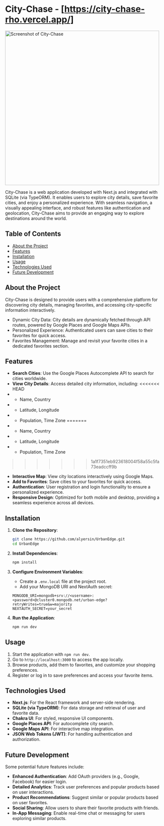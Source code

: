 # City-Chase - [https://city-chase-rho.vercel.app/]

<img src="./xxxxxxx" alt="Screenshot of City-Chase" width="500"/>

City-Chase is a web application developed with Next.js and integrated with SQLite (via TypeORM). It enables users to explore city details, save favorite cities, and enjoy a personalized experience. With seamless navigation, a visually appealing interface, and robust features like authentication and geolocation, City-Chase aims to provide an engaging way to explore destinations around the world.

## Table of Contents

- [About the Project](#about-the-project)
- [Features](#features)
- [Installation](#installation)
- [Usage](#usage)
- [Technologies Used](#technologies-used)
- [Future Development](#future-development)

## About the Project

City-Chase is designed to provide users with a comprehensive platform for discovering city details, managing favorites, and accessing city-specific information interactively.

- Dynamic City Data: City details are dynamically fetched through API routes, powered by Google Places and Google Maps APIs.
- Personalized Experience: Authenticated users can save cities to their favorites for quick access.
- Favorites Management: Manage and revisit your favorite cities in a dedicated favorites section.

## Features

- **Search Cities**: Use the Google Places Autocomplete API to search for cities worldwide.
- **View City Details**: Access detailed city information, including:
<<<<<<< HEAD
- - Name, Country
- - Latitude, Longitude
- - Population, Time Zone
=======
-  -  Name, Country
-  -  Latitude, Longitude
-  -  Population, Time Zone
>>>>>>> 1a1f7351eb923618004f58a55c5fa73eadccff9b
- **Interactive Map**: View city locations interactively using Google Maps.
- **Add to Favorites**: Save cities to your favorites for quick access.
- **Authentication**: User registration and login functionality to ensure a personalized experience.
- **Responsive Design**: Optimized for both mobile and desktop, providing a seamless experience across all devices.

## Installation

1. **Clone the Repository**:
   ```bash
   git clone https://github.com/alyersin/UrbanEdge.git
   cd UrbanEdge
   ```
2. **Install Dependencies**:
   ```bash
   npm install
   ```
3. **Configure Environment Variables**:

   - Create a `.env.local` file at the project root.
   - Add your MongoDB URI and NextAuth secret:

   ```plaintext
   MONGODB_URI=mongodb+srv://<username>:<password>@cluster0.mongodb.net/urban-edge?retryWrites=true&w=majority
   NEXTAUTH_SECRET=your_secret

   ```

4. **Run the Application**:
   ```bash
   npm run dev
   ```

## Usage

1. Start the application with `npm run dev`.
2. Go to `http://localhost:3000` to access the app locally.
3. Browse products, add them to favorites, and customize your shopping preferences.
4. Register or log in to save preferences and access your favorite items.

## Technologies Used

- **Next.js**: For the React framework and server-side rendering.
- **SQLite (via TypeORM)**: For data storage and retrieval of user and favorite data.
- **Chakra UI**: For styled, responsive UI components.
- **Google Places API**: For autocomplete city search.
- **Google Maps API**: For interactive map integration.
- **JSON Web Tokens (JWT)**: For handling authentication and authorization.

## Future Development

Some potential future features include:

- **Enhanced Authentication**: Add OAuth providers (e.g., Google, Facebook) for easier login.
- **Detailed Analytics**: Track user preferences and popular products based on user interactions.
- **Product Recommendations**: Suggest similar or popular products based on user favorites.
- **Social Sharing**: Allow users to share their favorite products with friends.
- **In-App Messaging**: Enable real-time chat or messaging for users exploring similar products.
